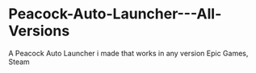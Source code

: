# Peacock-Auto-Launcher---All-Versions
A Peacock Auto Launcher i made that works in any version  Epic Games, Steam
